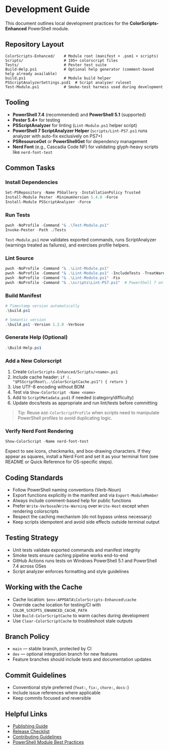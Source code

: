# Development Guide

This document outlines local development practices for the **ColorScripts-Enhanced** PowerShell module.

## Repository Layout

```
ColorScripts-Enhanced/    # Module root (manifest + .psm1 + scripts)
Scripts/                  # 195+ colorscript files
Tests/                    # Pester test suite
Build-Help.ps1            # Optional help generator (comment-based help already available)
build.ps1                 # Module build helper
PSScriptAnalyzerSettings.psd1  # Script analyzer ruleset
Test-Module.ps1           # Smoke-test harness used during development
```

## Tooling

- **PowerShell 7.4** (recommended) and **PowerShell 5.1** (supported)
- **Pester 5.4+** for testing
- **PSScriptAnalyzer** for linting (`Lint-Module.ps1` helper script)
- **PowerShell 7 ScriptAnalyzer Helper** (`scripts/Lint-PS7.ps1` runs analyzer with auto-fix exclusively on PS7+)
- **PSResourceGet** or **PowerShellGet** for dependency management
- **Nerd Font** (e.g., Cascadia Code NF) for validating glyph-heavy scripts like `nerd-font-test`

## Common Tasks

### Install Dependencies

```powershell
Set-PSRepository -Name PSGallery -InstallationPolicy Trusted
Install-Module Pester -MinimumVersion 5.4.0 -Force
Install-Module PSScriptAnalyzer -Force
```

### Run Tests

```powershell
pwsh -NoProfile -Command "& .\Test-Module.ps1"
Invoke-Pester -Path ./Tests
```

`Test-Module.ps1` now validates exported commands, runs ScriptAnalyzer (warnings treated as failures), and exercises profile helpers.

### Lint Source

```powershell
pwsh -NoProfile -Command "& .\Lint-Module.ps1"
pwsh -NoProfile -Command "& .\Lint-Module.ps1" -IncludeTests -TreatWarningsAsErrors
pwsh -NoProfile -Command "& .\Lint-Module.ps1" -Fix
pwsh -NoProfile -Command "& .\scripts\Lint-PS7.ps1"  # PowerShell 7 only
```

### Build Manifest

```powershell
# Timestamp version automatically
.\build.ps1

# Semantic version
.\build.ps1 -Version 1.2.0 -Verbose
```

### Generate Help (Optional)

```powershell
.\Build-Help.ps1
```

### Add a New Colorscript

1. Create `ColorScripts-Enhanced/Scripts/<name>.ps1`
2. Include cache header: `if (. "$PSScriptRoot\..\ColorScriptCache.ps1") { return }`
3. Use UTF-8 encoding without BOM
4. Test via `Show-ColorScript -Name <name>`
5. Add to `ScriptMetadata.psd1` if needed (category/difficulty)
6. Update docs/tests as appropriate and run lint/tests before committing

> Tip: Reuse `Add-ColorScriptProfile` when scripts need to manipulate PowerShell profiles to avoid duplicating logic.

### Verify Nerd Font Rendering

```powershell
Show-ColorScript -Name nerd-font-test
```

Expect to see icons, checkmarks, and box-drawing characters. If they appear as squares, install a Nerd Font and set it as your terminal font (see README or Quick Reference for OS-specific steps).

## Coding Standards

- Follow PowerShell naming conventions (Verb-Noun)
- Export functions explicitly in the manifest and via `Export-ModuleMember`
- Always include comment-based help for public functions
- Prefer `Write-Verbose`/`Write-Warning` over `Write-Host` except when rendering colorscripts
- Respect the caching mechanism (do not bypass unless necessary)
- Keep scripts idempotent and avoid side effects outside terminal output

## Testing Strategy

- Unit tests validate exported commands and manifest integrity
- Smoke tests ensure caching pipeline works end-to-end
- GitHub Actions runs tests on Windows PowerShell 5.1 and PowerShell 7.4 across OSes
- Script analyzer enforces formatting and style guidelines

## Working with the Cache

- Cache location: `$env:APPDATA\ColorScripts-Enhanced\cache`
- Override cache location for testing/CI with `COLOR_SCRIPTS_ENHANCED_CACHE_PATH`
- Use `Build-ColorScriptCache` to warm caches during development
- Use `Clear-ColorScriptCache` to troubleshoot stale outputs

## Branch Policy

- `main` — stable branch, protected by CI
- `dev` — optional integration branch for new features
- Feature branches should include tests and documentation updates

## Commit Guidelines

- Conventional style preferred (`feat:`, `fix:`, `chore:`, `docs:`)
- Include issue references where applicable
- Keep commits focused and reversible

## Helpful Links

- [Publishing Guide](Publishing.md)
- [Release Checklist](ReleaseChecklist.md)
- [Contributing Guidelines](../CONTRIBUTING.md)
- [PowerShell Module Best Practices](https://learn.microsoft.com/powershell/scripting/dev-cross-plat/performance/module-authoring-best-practices)
